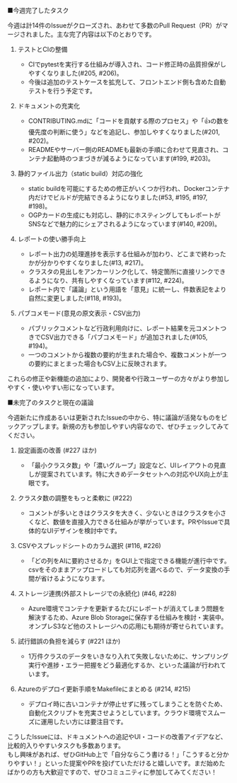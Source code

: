 ■今週完了したタスク

今週は計14件のIssueがクローズされ、あわせて多数のPull Request（PR）がマージされました。主な完了内容は以下のとおりです。

1) テストとCIの整備  
   - CIでpytestを実行する仕組みが導入され、コード修正時の品質担保がしやすくなりました(#205, #206)。  
   - 今後は追加のテストケースを拡充して、フロントエンド側も含めた自動テストを行う予定です。

2) ドキュメントの充実化  
   - CONTRIBUTING.mdに「コードを貢献する際のプロセス」や「👍の数を優先度の判断に使う」などを追記し、参加しやすくなりました(#201, #202)。  
   - READMEやサーバー側のREADMEも最新の手順に合わせて見直され、コンテナ起動時のつまづきが減るようになっています(#199, #203)。

3) 静的ファイル出力（static build）対応の強化  
   - static buildを可能にするための修正がいくつか行われ、Dockerコンテナ内だけでビルドが完結できるようになりました(#53, #195, #197, #198)。  
   - OGPカードの生成にも対応し、静的にホスティングしてもレポートがSNSなどで魅力的にシェアされるようになっています(#140, #209)。

4) レポートの使い勝手向上  
   - レポート出力の処理進捗を表示する仕組みが加わり、どこまで終わったかが分かりやすくなりました(#13, #217)。  
   - クラスタの見出しをアンカーリンク化して、特定箇所に直接リンクできるようになり、共有しやすくなっています(#112, #224)。  
   - レポート内で「議論」という用語を「意見」に統一し、件数表記をより自然に変更しました(#118, #193)。  

5) パブコメモード(意見の原文表示・CSV出力)  
   - パブリックコメントなど行政利用向けに、レポート結果を元コメントつきでCSV出力できる「パブコメモード」が追加されました(#105, #194)。  
   - 一つのコメントから複数の要約が生まれた場合や、複数コメントが一つの要約にまとまった場合もCSV上に反映されます。

これらの修正や新機能の追加により、開発者や行政ユーザーの方々がより参加しやすく・使いやすい形になっています。

■未完了のタスクと現在の議論

今週新たに作成あるいは更新されたIssueの中から、特に議論が活発なものをピックアップします。新規の方も参加しやすい内容なので、ぜひチェックしてみてください。

1) 設定画面の改善 (#227 ほか)  
   - 「最小クラスタ数」や「濃いグループ」設定など、UIレイアウトの見直しが提案されています。特に大きめデータセットへの対応やUX向上が主眼です。

2) クラスタ数の調整をもっと柔軟に (#222)  
   - コメントが多いときはクラスタを大きく、少ないときはクラスタを小さくなど、数値を直接入力できる仕組みが挙がっています。PRやIssueで具体的なUIデザインを検討中です。

3) CSVやスプレッドシートのカラム選択 (#116, #226)  
   - 「どの列をAIに要約させるか」をGUI上で指定できる機能が進行中です。csvをそのままアップロードしても対応列を選べるので、データ変換の手間が省けるようになります。

4) ストレージ連携(外部ストレージでの永続化) (#46, #228)  
   - Azure環境でコンテナを更新するたびにレポートが消えてしまう問題を解決するため、Azure Blob Storageに保存する仕組みを検討・実装中。オンプレS3など他のストレージへの応用にも期待が寄せられています。

5) 試行錯誤の負担を減らす (#221 ほか)  
   - 1万件クラスのデータをいきなり入れて失敗しないために、サンプリング実行や進捗・エラー把握をどう最適化するか、といった議論が行われています。

6) Azureのデプロイ更新手順をMakefileにまとめる (#214, #215)  
   - デプロイ時に古いコンテナが停止せずに残ってしまうことを防ぐため、自動化スクリプトを充実させようとしています。クラウド環境でスムーズに運用したい方には要注目です。

こうしたIssueには、ドキュメントへの追記やUI・コードの改善アイデアなど、比較的入りやすいタスクも多数あります。  
もし興味があれば、ぜひGitHub上で「自分ならこう書ける！」「こうすると分かりやすい！」といった提案やPRを投げていただけると嬉しいです。まだ始めたばかりの方も大歓迎ですので、ぜひコミュニティに参加してみてください！